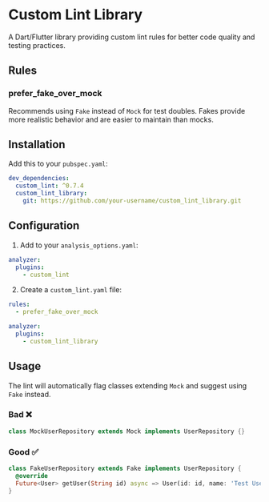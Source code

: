# Custom Lint Library

A Dart/Flutter library providing custom lint rules for better code quality and testing practices.

## Rules

### prefer_fake_over_mock

Recommends using `Fake` instead of `Mock` for test doubles. Fakes provide more realistic behavior and are easier to maintain than mocks.

## Installation

Add this to your `pubspec.yaml`:

```yaml
dev_dependencies:
  custom_lint: ^0.7.4
  custom_lint_library:
    git: https://github.com/your-username/custom_lint_library.git
```

## Configuration

1. Add to your `analysis_options.yaml`:
```yaml
analyzer:
  plugins:
    - custom_lint
```

2. Create a `custom_lint.yaml` file:
```yaml
rules:
  - prefer_fake_over_mock

analyzer:
  plugins:
    - custom_lint_library
```

## Usage

The lint will automatically flag classes extending `Mock` and suggest using `Fake` instead.

### Bad ❌
```dart
class MockUserRepository extends Mock implements UserRepository {}
```

### Good ✅
```dart
class FakeUserRepository extends Fake implements UserRepository {
  @override
  Future<User> getUser(String id) async => User(id: id, name: 'Test User');
}
``` 